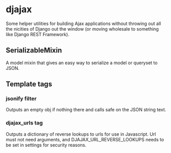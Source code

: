# djajax
Some helper utilities for building Ajax applications without throwing out all the nicities of Django out the window (or moving wholesale to something like Django REST Framework).

## SerializableMixin
A model mixin that gives an easy way to serialize a model or queryset to JSON.

## Template tags

### jsonify filter
Outputs an empty obj if nothing there and calls safe on the JSON string text.

### djajax_urls tag
Outputs a dictionary of reverse lookups to urls for use in Javascript. Url must not need arguments, and DJAJAX_URL_REVERSE_LOOKUPS needs to be set in settings for security reasons.
